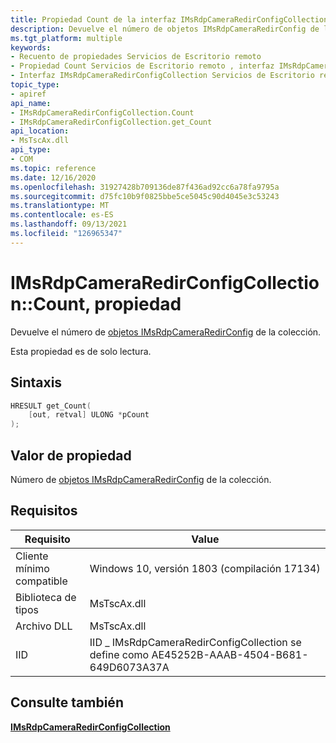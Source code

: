 ```yaml
---
title: Propiedad Count de la interfaz IMsRdpCameraRedirConfigCollection
description: Devuelve el número de objetos IMsRdpCameraRedirConfig de la colección.
ms.tgt_platform: multiple
keywords:
- Recuento de propiedades Servicios de Escritorio remoto
- Propiedad Count Servicios de Escritorio remoto , interfaz IMsRdpCameraRedirConfigCollection
- Interfaz IMsRdpCameraRedirConfigCollection Servicios de Escritorio remoto propiedad , Count
topic_type:
- apiref
api_name:
- IMsRdpCameraRedirConfigCollection.Count
- IMsRdpCameraRedirConfigCollection.get_Count
api_location:
- MsTscAx.dll
api_type:
- COM
ms.topic: reference
ms.date: 12/16/2020
ms.openlocfilehash: 31927428b709136de87f436ad92cc6a78fa9795a
ms.sourcegitcommit: d75fc10b9f0825bbe5ce5045c90d4045e3c53243
ms.translationtype: MT
ms.contentlocale: es-ES
ms.lasthandoff: 09/13/2021
ms.locfileid: "126965347"
---
```

# <a name="imsrdpcameraredirconfigcollectioncount-property"></a>IMsRdpCameraRedirConfigCollection::Count, propiedad

Devuelve el número de [objetos IMsRdpCameraRedirConfig](imsrdpcameraredirconfig.md) de la colección.

Esta propiedad es de solo lectura.

## <a name="syntax"></a>Sintaxis

```C++
HRESULT get_Count(
    [out, retval] ULONG *pCount
);
```

## <a name="property-value"></a>Valor de propiedad

Número de [objetos IMsRdpCameraRedirConfig](imsrdpcameraredirconfig.md) de la colección.

## <a name="requirements"></a>Requisitos

| Requisito | Value |
|-------------------------------------|---------------------------------------|
| Cliente mínimo compatible| Windows 10, versión 1803 (compilación 17134)      |
| Biblioteca de tipos            | MsTscAx.dll                        |
| Archivo DLL                  | MsTscAx.dll     |
| IID                      | IID \_ IMsRdpCameraRedirConfigCollection se define como AE45252B-AAAB-4504-B681-649D6073A37A          |

## <a name="see-also"></a>Consulte también

<dl> <dt>

[**IMsRdpCameraRedirConfigCollection**](imsrdpcameraredirconfigcollection.md)
</dt> </dl>